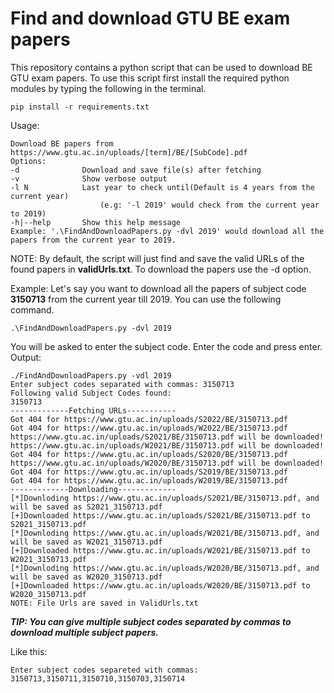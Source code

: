 # Find and download GTU BE exam papers
This repository contains a python script that can be used to download BE GTU exam papers.
To use this script first install the required python modules by typing the following in the terminal.
```
pip install -r requirements.txt
```

Usage:
```
Download BE papers from https://www.gtu.ac.in/uploads/[term]/BE/[SubCode].pdf  
Options:
-d              Download and save file(s) after fetching
-v              Show verbose output
-l N            Last year to check until(Default is 4 years from the current year)
                    (e.g: '-l 2019' would check from the current year to 2019)     
-h|--help       Show this help message
Example: '.\FindAndDownloadPapers.py -dvl 2019' would download all the papers from the current year to 2019.
```


NOTE: By default, the script will just find and save the valid URLs of the found papers in __validUrls.txt__. To download the papers use the -d option.

Example:
Let's say you want to download all the papers of subject code __3150713__ from the current year till 2019. You can use the following command.
```
.\FindAndDownloadPapers.py -dvl 2019
```
You will be asked to enter the subject code. Enter the code and press enter.
Output:
```
./FindAndDownloadPapers.py -vdl 2019
Enter subject codes separated with commas: 3150713
Following valid Subject Codes found:
3150713
-------------Fetching URLs-----------
Got 404 for https://www.gtu.ac.in/uploads/S2022/BE/3150713.pdf
Got 404 for https://www.gtu.ac.in/uploads/W2022/BE/3150713.pdf
https://www.gtu.ac.in/uploads/S2021/BE/3150713.pdf will be downloaded!
https://www.gtu.ac.in/uploads/W2021/BE/3150713.pdf will be downloaded!
Got 404 for https://www.gtu.ac.in/uploads/S2020/BE/3150713.pdf
https://www.gtu.ac.in/uploads/W2020/BE/3150713.pdf will be downloaded!
Got 404 for https://www.gtu.ac.in/uploads/S2019/BE/3150713.pdf
Got 404 for https://www.gtu.ac.in/uploads/W2019/BE/3150713.pdf
-------------Downloading-------------
[*]Downloding https://www.gtu.ac.in/uploads/S2021/BE/3150713.pdf, and will be saved as S2021_3150713.pdf
[+]Downloaded https://www.gtu.ac.in/uploads/S2021/BE/3150713.pdf to S2021_3150713.pdf
[*]Downloding https://www.gtu.ac.in/uploads/W2021/BE/3150713.pdf, and will be saved as W2021_3150713.pdf
[+]Downloaded https://www.gtu.ac.in/uploads/W2021/BE/3150713.pdf to W2021_3150713.pdf
[*]Downloding https://www.gtu.ac.in/uploads/W2020/BE/3150713.pdf, and will be saved as W2020_3150713.pdf
[+]Downloaded https://www.gtu.ac.in/uploads/W2020/BE/3150713.pdf to W2020_3150713.pdf
NOTE: File Urls are saved in ValidUrls.txt
```

___TIP: You can give multiple subject codes separated by commas to download multiple subject papers.___

Like this:
``` 
Enter subject codes separeted with commas: 3150713,3150711,3150710,3150703,3150714
```

